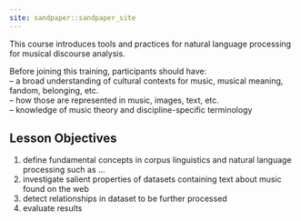 ```yaml
---
site: sandpaper::sandpaper_site
---
```


This course introduces tools and practices for natural language processing for musical discourse analysis.

Before joining this training, participants should have:  
– a broad understanding of cultural contexts for music, musical meaning, fandom, belonging, etc.   
– how those are represented in music, images, text, etc.   
– knowledge of music theory and discipline-specific terminology  

## Lesson Objectives

1. define fundamental concepts in corpus linguistics and natural language processing such as ... 
2. investigate salient properties of datasets containing text about music found on the web 
3. detect relationships in dataset to be further processed 
4. evaluate results 
